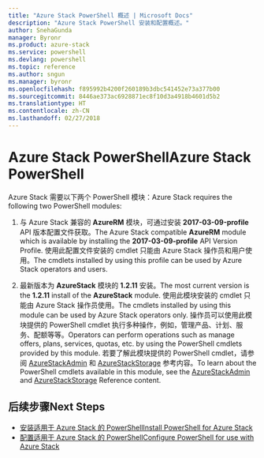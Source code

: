 ```yaml
---
title: "Azure Stack PowerShell 概述 | Microsoft Docs"
description: "Azure Stack PowerShell 安装和配置概述。"
author: SnehaGunda
manager: Byronr
ms.product: azure-stack
ms.service: powershell
ms.devlang: powershell
ms.topic: reference
ms.author: sngun
ms.manager: byronr
ms.openlocfilehash: f895992b4200f260189b3dbc541452e73a377b00
ms.sourcegitcommit: 8446ae373ac6928871ec8f10d3a4918b4601d5b2
ms.translationtype: HT
ms.contentlocale: zh-CN
ms.lasthandoff: 02/27/2018
---
```

# <a name="azure-stack-powershell"></a><span data-ttu-id="ae118-103">Azure Stack PowerShell</span><span class="sxs-lookup"><span data-stu-id="ae118-103">Azure Stack PowerShell</span></span>

<span data-ttu-id="ae118-104">Azure Stack 需要以下两个 PowerShell 模块：</span><span class="sxs-lookup"><span data-stu-id="ae118-104">Azure Stack requires the following two PowerShell modules:</span></span>  

1. <span data-ttu-id="ae118-105">与 Azure Stack 兼容的 **AzureRM** 模块，可通过安装 **2017-03-09-profile** API 版本配置文件获取。</span><span class="sxs-lookup"><span data-stu-id="ae118-105">The Azure Stack compatible **AzureRM** module which is available by installing the **2017-03-09-profile** API Version Profile.</span></span> <span data-ttu-id="ae118-106">使用此配置文件安装的 cmdlet 只能由 Azure Stack 操作员和用户使用。</span><span class="sxs-lookup"><span data-stu-id="ae118-106">The cmdlets installed by using this profile can be used by Azure Stack operators and users.</span></span>

2. <span data-ttu-id="ae118-107">最新版本为 **AzureStack** 模块的 **1.2.11** 安装。</span><span class="sxs-lookup"><span data-stu-id="ae118-107">The most current version is the **1.2.11** install of the **AzureStack** module.</span></span> <span data-ttu-id="ae118-108">使用此模块安装的 cmdlet 只能由 Azure Stack 操作员使用。</span><span class="sxs-lookup"><span data-stu-id="ae118-108">The cmdlets installed by using this module can be used by Azure Stack operators only.</span></span> <span data-ttu-id="ae118-109">操作员可以使用此模块提供的 PowerShell cmdlet 执行多种操作，例如，管理产品、计划、服务、配额等等。</span><span class="sxs-lookup"><span data-stu-id="ae118-109">Operators can perform operations such as manage offers, plans, services, quotas, etc. by using the PowerShell cmdlets provided by this module.</span></span> <span data-ttu-id="ae118-110">若要了解此模块提供的 PowerShell cmdlet，请参阅 [AzureStackAdmin](https://docs.microsoft.com/powershell/module/azurerm.azurestackadmin/?view=azurestackps-1.2.11#azurerm.azurestackadmin) 和 [AzureStackStorage](https://docs.microsoft.com/powershell/module/azurerm.azurestackstorage/?view=azurestackps-1.2.11#azurerm.azurestackstorage) 参考内容。</span><span class="sxs-lookup"><span data-stu-id="ae118-110">To learn about the PowerShell cmdlets available in this module, see the [AzureStackAdmin](https://docs.microsoft.com/powershell/module/azurerm.azurestackadmin/?view=azurestackps-1.2.11#azurerm.azurestackadmin) and [AzureStackStorage](https://docs.microsoft.com/powershell/module/azurerm.azurestackstorage/?view=azurestackps-1.2.11#azurerm.azurestackstorage) Reference content.</span></span>

## <a name="next-steps"></a><span data-ttu-id="ae118-111">后续步骤</span><span class="sxs-lookup"><span data-stu-id="ae118-111">Next Steps</span></span>

* [<span data-ttu-id="ae118-112">安装适用于 Azure Stack 的 PowerShell</span><span class="sxs-lookup"><span data-stu-id="ae118-112">Install PowerShell for Azure Stack</span></span>](https://docs.microsoft.com/azure/azure-stack/azure-stack-powershell-install?view=azurestackps-1.2.9&toc=%2fpowershell%2fmodule%2ftoc.json%3fview%3dazurestackps-1.2.9&view=azurestackps-1.2.9)
* [<span data-ttu-id="ae118-113">配置适用于 Azure Stack 的 PowerShell</span><span class="sxs-lookup"><span data-stu-id="ae118-113">Configure PowerShell for use with Azure Stack</span></span>](https://docs.microsoft.com/azure/azure-stack/azure-stack-powershell-configure?view=azurestackps-1.2.9&toc=%2fpowershell%2fmodule%2ftoc.json%3fview%3dazurestackps-1.2.9&view=azurestackps-1.2.9)
